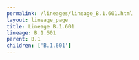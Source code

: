 ```yaml
---
permalink: /lineages/lineage_B.1.601.html
layout: lineage_page
title: Lineage B.1.601
lineage: B.1.601
parent: B.1
children: ['B.1.601']
---
```

